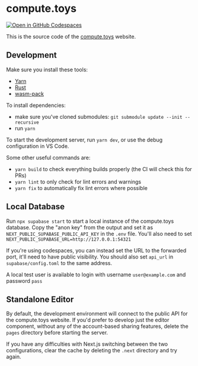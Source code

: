 # compute.toys

[![Open in GitHub Codespaces](https://github.com/codespaces/badge.svg)](https://codespaces.new/compute-toys/compute.toys?quickstart=1)

This is the source code of the [compute.toys](https://compute.toys) website.

## Development

Make sure you install these tools:

- [Yarn](https://yarnpkg.com/getting-started/install)
- [Rust](https://www.rust-lang.org/tools/install)
- [wasm-pack](https://rustwasm.github.io/wasm-pack/installer/)

To install dependencies:

- make sure you've cloned submodules: `git submodule update --init --recursive`
- run `yarn`

To start the development server, run `yarn dev`, or use the debug configuration in VS Code.

Some other useful commands are:

- `yarn build` to check everything builds properly (the CI will check this for PRs)
- `yarn lint` to only check for lint errors and warnings
- `yarn fix` to automatically fix lint errors where possible

## Local Database

Run `npx supabase start` to start a local instance of the compute.toys database.
Copy the "anon key" from the output and set it as `NEXT_PUBLIC_SUPABASE_PUBLIC_API_KEY` in the `.env` file.
You'll also need to set `NEXT_PUBLIC_SUPABASE_URL=http://127.0.0.1:54321`

If you're using codespaces, you can instead set the URL to the forwarded port, it'll need to have public visibility.
You should also set `api_url` in `supabase/config.toml` to the same address.

A local test user is available to login with username `user@example.com` and password `pass`

## Standalone Editor

By default, the development environment will connect to the public API for the compute.toys website.
If you'd prefer to develop just the editor component, without any of the account-based sharing features,
delete the `pages` directory before starting the server.

If you have any difficulties with Next.js switching between the two configurations,
clear the cache by deleting the `.next` directory and try again.

